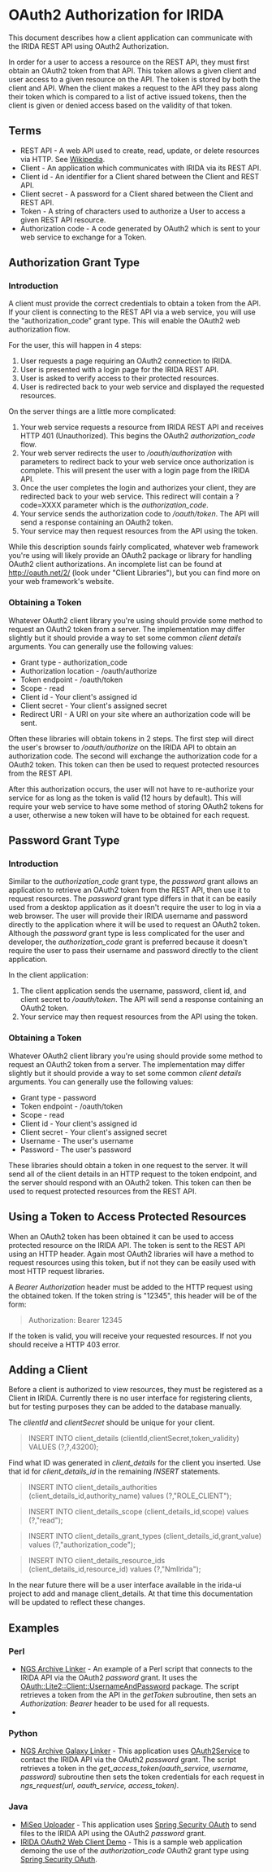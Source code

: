 OAuth2 Authorization for IRIDA
==============================
This document describes how a client application can communicate with the IRIDA REST API using OAuth2 Authorization.

In order for a user to access a resource on the REST API, they must first obtain an OAuth2 token from that API.  This token allows a given client and user access to a given resource on the API.  The token is stored by both the client and API.  When the client makes a request to the API they pass along their token which is compared to a list of active issued tokens, then the client is given or denied access based on the validity of that token.

Terms
-----
* REST API - A web API used to create, read, update, or delete resources via HTTP.  See [Wikipedia](http://en.wikipedia.org/wiki/Representational_state_transfer).
* Client - An application which communicates with IRIDA via its REST API.
* Client id - An identifier for a Client shared between the Client and REST API.
* Client secret - A password for a Client shared between the Client and REST API.
* Token - A string of characters used to authorize a User to access a given REST API resource.
* Authorization code - A code generated by OAuth2 which is sent to your web service to exchange for a Token.

Authorization Grant Type
------------------------
### Introduction
A client must provide the correct credentials to obtain a token from the API. If your client is connecting to the REST API via a web service, you will use the "authorization_code" grant type. This will enable the OAuth2 web authorization flow.

For the user, this will happen in 4 steps:

1. User requests a page requiring an OAuth2 connection to IRIDA.
2. User is presented with a login page for the IRIDA REST API.
3. User is asked to verify access to their protected resources.
4. User is redirected back to your web service and displayed the requested resources.

On the server things are a little more complicated:

1. Your web service requests a resource from IRIDA REST API and receives HTTP 401 (Unauthorized).  This begins the OAuth2 *authorization_code* flow.
2. Your web server redirects the user to */oauth/authorization* with parameters to redirect back to your web service once authorization is complete.  This will present the user with a login page from the IRIDA API.
3. Once the user completes the login and authorizes your client, they are redirected back to your web service.  This redirect will contain a ?code=XXXX parameter which is the *authorization_code*.
4. Your service sends the authorization code to */oauth/token*.  The API will send a response containing an OAuth2 token.
5. Your service may then request resources from the API using the token.

While this description sounds fairly complicated, whatever web framework you're using will likely provide an OAuth2 package or library for handling OAuth2 client authorizations.  An incomplete list can be found at http://oauth.net/2/ (look under "Client Libraries"), but you can find more on your web framework's website.

### Obtaining a Token
Whatever OAuth2 client library you're using should provide some method to request an OAuth2 token from a server.  The implementation may differ slightly but it should provide a way to set some common *client details* arguments.  You can generally use the following values:

* Grant type - authorization_code
* Authorization location - /oauth/authorize
* Token endpoint - /oauth/token
* Scope - read
* Client id - Your client's assigned id
* Client secret - Your client's assigned secret
* Redirect URI - A URI on your site where an authorization code will be sent.

Often these libraries will obtain tokens in 2 steps.  The first step will direct the user's browser to */oauth/authorize* on the IRIDA API to obtain an authorization code.  The second will exchange the authorization code for a OAuth2 token.  This token can then be used to request protected resources from the REST API.

After this authorization occurs, the user will not have to re-authorize your service for as long as the token is valid (12 hours by default).  This will require your web service to have some method of storing OAuth2 tokens for a user, otherwise a new token will have to be obtained for each request.

Password Grant Type
-------------------
### Introduction
Similar to the *authorization_code* grant type, the *password* grant allows an application to retrieve an OAuth2 token from the REST API, then use it to request resources.  The *password* grant type differs in that it can be easily used from a desktop application as it doesn't require the user to log in via a web browser.  The user will provide their IRIDA username and password directly to the application where it will be used to request an OAuth2 token.  Although the *password* grant type is less complicated for the user and developer, the *authorization_code* grant is preferred because it doesn't require the user to pass their username and password directly to the client application.

In the client application:

1. The client application sends the username, password, client id, and client secret to */oauth/token*.  The API will send a response containing an OAuth2 token.
2. Your service may then request resources from the API using the token.

### Obtaining a Token
Whatever OAuth2 client library you're using should provide some method to request an OAuth2 token from a server.  The implementation may differ slightly but it should provide a way to set some common *client details* arguments.  You can generally use the following values:

* Grant type - password
* Token endpoint - /oauth/token
* Scope - read
* Client id - Your client's assigned id
* Client secret - Your client's assigned secret
* Username - The user's username
* Password - The user's password

These libraries should obtain a token in one request to the server.  It will send all of the client details in an HTTP request to the token endpoint, and the server should respond with an OAuth2 token.  This token can then be used to request protected resources from the REST API.

Using a Token to Access Protected Resources
-------------------------------------
When an OAuth2 token has been obtained it can be used to access protected resource on the IRIDA API.  The token is sent to the REST API using an HTTP header.  Again most OAuth2 libraries will have a method to request resources using this token, but if not they can be easily used with most HTTP request libraries.

A *Bearer Authorization* header must be added to the HTTP request using the obtained token.  If the token string is "12345", this header will be of the form:

> Authorization: Bearer 12345

If the token is valid, you will receive your requested resources.  If not you should receive a HTTP 403 error.

Adding a Client
---------------
Before a client is authorized to view resources, they must be registered as a Client in IRIDA.  Currently there is no user interface for registering clients, but for testing purposes they can be added to the database manually.

The *clientId* and *clientSecret* should be unique for your client.

> INSERT INTO client_details (clientId,clientSecret,token_validity) VALUES (?,?,43200);

Find what ID was generated in *client_details* for the client you inserted.  Use that id for *client_details_id* in the remaining *INSERT* statements.

> INSERT INTO client_details_authorities (client_details_id,authority_name) values (?,"ROLE_CLIENT");

> INSERT INTO client_details_scope (client_details_id,scope) values (?,"read");

> INSERT INTO client_details_grant_types (client_details_id,grant_value) values (?,"authorization_code");

> INSERT INTO client_details_resource_ids (client_details_id,resource_id) values (?,"NmlIrida");

In the near future there will be a user interface available in the irida-ui project to add and manage client_details. At that time this documentation will be updated to reflect these changes.


Examples
--------
### Perl
* [NGS Archive Linker](https://irida.corefacility.ca/gitlab/irida/irida-tools/blob/development/scripts/ngsArchiveLinker/ngsArchiveLinker.pl) - An example of a Perl script that connects to the IRIDA API via the OAuth2 *password* grant.  It uses the [OAuth::Lite2::Client::UsernameAndPassword](http://search.cpan.org/~ritou/OAuth-Lite2-0.08/lib/OAuth/Lite2/Client/UsernameAndPassword.pm) package.  The script retrieves a token from the API in the *getToken* subroutine, then sets an *Authorization: Bearer* header to be used for all requests.  
* 
### Python
* [NGS Archive Galaxy Linker](https://irida.corefacility.ca/gitlab/irida/irida-tools/blob/development/scripts/ngsArchiveLinker/ngs2galaxy.py) - This application uses [OAuth2Service](http://rauth.readthedocs.org/en/latest/) to contact the IRIDA API via the OAuth2 *password* grant.  The script retrieves a token in the *get_access_token(oauth_service, username, password)* subroutine then sets the token credentials for each request in *ngs_request(url, oauth_service, access_token)*.  

### Java
* [MiSeq Uploader](https://irida.corefacility.ca/gitlab/irida/irida-tools/tree/master) - This application uses [Spring Security OAuth](http://projects.spring.io/spring-security-oauth/) to send files to the IRIDA API using the OAuth2 *password* grant.
* [IRIDA OAuth2 Web Client Demo](https://irida.corefacility.ca/gitlab/irida/irida-web/tree/master/samples/oauth-web-client) - This is a sample web application demoing the use of the *authorization_code* OAuth2 grant type using [Spring Security OAuth](http://projects.spring.io/spring-security-oauth/).